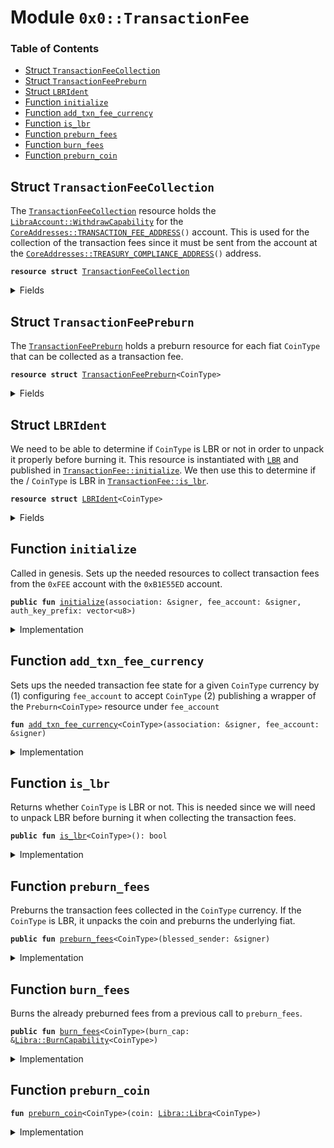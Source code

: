
<a name="0x0_TransactionFee"></a>

# Module `0x0::TransactionFee`

### Table of Contents

-  [Struct `TransactionFeeCollection`](#0x0_TransactionFee_TransactionFeeCollection)
-  [Struct `TransactionFeePreburn`](#0x0_TransactionFee_TransactionFeePreburn)
-  [Struct `LBRIdent`](#0x0_TransactionFee_LBRIdent)
-  [Function `initialize`](#0x0_TransactionFee_initialize)
-  [Function `add_txn_fee_currency`](#0x0_TransactionFee_add_txn_fee_currency)
-  [Function `is_lbr`](#0x0_TransactionFee_is_lbr)
-  [Function `preburn_fees`](#0x0_TransactionFee_preburn_fees)
-  [Function `burn_fees`](#0x0_TransactionFee_burn_fees)
-  [Function `preburn_coin`](#0x0_TransactionFee_preburn_coin)



<a name="0x0_TransactionFee_TransactionFeeCollection"></a>

## Struct `TransactionFeeCollection`

The
<code><a href="#0x0_TransactionFee_TransactionFeeCollection">TransactionFeeCollection</a></code> resource holds the
<code><a href="LibraAccount.md#0x0_LibraAccount_WithdrawCapability">LibraAccount::WithdrawCapability</a></code> for the
<code><a href="CoreAddresses.md#0x0_CoreAddresses_TRANSACTION_FEE_ADDRESS">CoreAddresses::TRANSACTION_FEE_ADDRESS</a>()</code> account.
This is used for the collection of the transaction fees since it
must be sent from the account at the
<code><a href="CoreAddresses.md#0x0_CoreAddresses_TREASURY_COMPLIANCE_ADDRESS">CoreAddresses::TREASURY_COMPLIANCE_ADDRESS</a>()</code> address.


<pre><code><b>resource</b> <b>struct</b> <a href="#0x0_TransactionFee_TransactionFeeCollection">TransactionFeeCollection</a>
</code></pre>



<details>
<summary>Fields</summary>


<dl>
<dt>

<code>cap: <a href="LibraAccount.md#0x0_LibraAccount_WithdrawCapability">LibraAccount::WithdrawCapability</a></code>
</dt>
<dd>

</dd>
</dl>


</details>

<a name="0x0_TransactionFee_TransactionFeePreburn"></a>

## Struct `TransactionFeePreburn`

The
<code><a href="#0x0_TransactionFee_TransactionFeePreburn">TransactionFeePreburn</a></code> holds a preburn resource for each
fiat
<code>CoinType</code> that can be collected as a transaction fee.


<pre><code><b>resource</b> <b>struct</b> <a href="#0x0_TransactionFee_TransactionFeePreburn">TransactionFeePreburn</a>&lt;CoinType&gt;
</code></pre>



<details>
<summary>Fields</summary>


<dl>
<dt>

<code>preburn: <a href="Libra.md#0x0_Libra_Preburn">Libra::Preburn</a>&lt;CoinType&gt;</code>
</dt>
<dd>

</dd>
</dl>


</details>

<a name="0x0_TransactionFee_LBRIdent"></a>

## Struct `LBRIdent`

We need to be able to determine if
<code>CoinType</code> is LBR or not in
order to unpack it properly before burning it. This resource is
instantiated with
<code><a href="LBR.md#0x0_LBR">LBR</a></code> and published in
<code><a href="#0x0_TransactionFee_initialize">TransactionFee::initialize</a></code>.
We then use this to determine if the /
<code>CoinType</code> is LBR in
<code><a href="#0x0_TransactionFee_is_lbr">TransactionFee::is_lbr</a></code>.


<pre><code><b>resource</b> <b>struct</b> <a href="#0x0_TransactionFee_LBRIdent">LBRIdent</a>&lt;CoinType&gt;
</code></pre>



<details>
<summary>Fields</summary>


<dl>
<dt>

<code>dummy_field: bool</code>
</dt>
<dd>

</dd>
</dl>


</details>

<a name="0x0_TransactionFee_initialize"></a>

## Function `initialize`

Called in genesis. Sets up the needed resources to collect
transaction fees from the
<code>0xFEE</code> account with the
<code>0xB1E55ED</code> account.


<pre><code><b>public</b> <b>fun</b> <a href="#0x0_TransactionFee_initialize">initialize</a>(association: &signer, fee_account: &signer, auth_key_prefix: vector&lt;u8&gt;)
</code></pre>



<details>
<summary>Implementation</summary>


<pre><code><b>public</b> <b>fun</b> <a href="#0x0_TransactionFee_initialize">initialize</a>(association: &signer, fee_account: &signer, auth_key_prefix: vector&lt;u8&gt;) {
    <b>assert</b>(
        <a href="Signer.md#0x0_Signer_address_of">Signer::address_of</a>(association) == <a href="CoreAddresses.md#0x0_CoreAddresses_ASSOCIATION_ROOT_ADDRESS">CoreAddresses::ASSOCIATION_ROOT_ADDRESS</a>(),
        0
    );
    <b>assert</b>(
        <a href="Signer.md#0x0_Signer_address_of">Signer::address_of</a>(fee_account) == <a href="CoreAddresses.md#0x0_CoreAddresses_TRANSACTION_FEE_ADDRESS">CoreAddresses::TRANSACTION_FEE_ADDRESS</a>(),
        0
    );

    <a href="LibraAccount.md#0x0_LibraAccount_create_testnet_account">LibraAccount::create_testnet_account</a>&lt;<a href="LBR.md#0x0_LBR">LBR</a>&gt;(
        association, <a href="Signer.md#0x0_Signer_address_of">Signer::address_of</a>(fee_account), auth_key_prefix
    );
    // accept fees in all the currencies. No need <b>to</b> do this for <a href="LBR.md#0x0_LBR">LBR</a>
    <a href="#0x0_TransactionFee_add_txn_fee_currency">add_txn_fee_currency</a>&lt;<a href="Coin1.md#0x0_Coin1">Coin1</a>&gt;(association, fee_account);
    <a href="#0x0_TransactionFee_add_txn_fee_currency">add_txn_fee_currency</a>&lt;<a href="Coin2.md#0x0_Coin2">Coin2</a>&gt;(association, fee_account);

    <b>let</b> cap = <a href="LibraAccount.md#0x0_LibraAccount_extract_withdraw_capability">LibraAccount::extract_withdraw_capability</a>(fee_account);
    move_to(fee_account, <a href="#0x0_TransactionFee_TransactionFeeCollection">TransactionFeeCollection</a> { cap });
    move_to(fee_account, <a href="#0x0_TransactionFee_LBRIdent">LBRIdent</a>&lt;<a href="LBR.md#0x0_LBR">LBR</a>&gt;{});
}
</code></pre>



</details>

<a name="0x0_TransactionFee_add_txn_fee_currency"></a>

## Function `add_txn_fee_currency`

Sets ups the needed transaction fee state for a given
<code>CoinType</code> currency by
(1) configuring
<code>fee_account</code> to accept
<code>CoinType</code>
(2) publishing a wrapper of the
<code>Preburn&lt;CoinType&gt;</code> resource under
<code>fee_account</code>


<pre><code><b>fun</b> <a href="#0x0_TransactionFee_add_txn_fee_currency">add_txn_fee_currency</a>&lt;CoinType&gt;(association: &signer, fee_account: &signer)
</code></pre>



<details>
<summary>Implementation</summary>


<pre><code><b>fun</b> <a href="#0x0_TransactionFee_add_txn_fee_currency">add_txn_fee_currency</a>&lt;CoinType&gt;(association: &signer, fee_account: &signer) {
    <a href="LibraAccount.md#0x0_LibraAccount_add_currency">LibraAccount::add_currency</a>&lt;CoinType&gt;(fee_account);
    move_to(fee_account, <a href="#0x0_TransactionFee_TransactionFeePreburn">TransactionFeePreburn</a>&lt;CoinType&gt; {
        preburn: <a href="Libra.md#0x0_Libra_create_preburn">Libra::create_preburn</a>(association)
    })
}
</code></pre>



</details>

<a name="0x0_TransactionFee_is_lbr"></a>

## Function `is_lbr`

Returns whether
<code>CoinType</code> is LBR or not. This is needed since we
will need to unpack LBR before burning it when collecting the
transaction fees.


<pre><code><b>public</b> <b>fun</b> <a href="#0x0_TransactionFee_is_lbr">is_lbr</a>&lt;CoinType&gt;(): bool
</code></pre>



<details>
<summary>Implementation</summary>


<pre><code><b>public</b> <b>fun</b> <a href="#0x0_TransactionFee_is_lbr">is_lbr</a>&lt;CoinType&gt;(): bool {
    exists&lt;<a href="#0x0_TransactionFee_LBRIdent">LBRIdent</a>&lt;CoinType&gt;&gt;(<a href="CoreAddresses.md#0x0_CoreAddresses_TRANSACTION_FEE_ADDRESS">CoreAddresses::TRANSACTION_FEE_ADDRESS</a>())
}
</code></pre>



</details>

<a name="0x0_TransactionFee_preburn_fees"></a>

## Function `preburn_fees`

Preburns the transaction fees collected in the
<code>CoinType</code> currency.
If the
<code>CoinType</code> is LBR, it unpacks the coin and preburns the
underlying fiat.


<pre><code><b>public</b> <b>fun</b> <a href="#0x0_TransactionFee_preburn_fees">preburn_fees</a>&lt;CoinType&gt;(blessed_sender: &signer)
</code></pre>



<details>
<summary>Implementation</summary>


<pre><code><b>public</b> <b>fun</b> <a href="#0x0_TransactionFee_preburn_fees">preburn_fees</a>&lt;CoinType&gt;(blessed_sender: &signer)
<b>acquires</b> <a href="#0x0_TransactionFee_TransactionFeeCollection">TransactionFeeCollection</a>, <a href="#0x0_TransactionFee_TransactionFeePreburn">TransactionFeePreburn</a> {
    <b>assert</b>(
        <a href="Signer.md#0x0_Signer_address_of">Signer::address_of</a>(blessed_sender) == <a href="CoreAddresses.md#0x0_CoreAddresses_TREASURY_COMPLIANCE_ADDRESS">CoreAddresses::TREASURY_COMPLIANCE_ADDRESS</a>(),
        0
    );
    <b>if</b> (<a href="#0x0_TransactionFee_is_lbr">is_lbr</a>&lt;CoinType&gt;()) {
        <b>let</b> amount = <a href="LibraAccount.md#0x0_LibraAccount_balance">LibraAccount::balance</a>&lt;<a href="LBR.md#0x0_LBR">LBR</a>&gt;(<a href="CoreAddresses.md#0x0_CoreAddresses_TRANSACTION_FEE_ADDRESS">CoreAddresses::TRANSACTION_FEE_ADDRESS</a>());
        <b>let</b> coins = <a href="LibraAccount.md#0x0_LibraAccount_withdraw_from">LibraAccount::withdraw_from</a>&lt;<a href="LBR.md#0x0_LBR">LBR</a>&gt;(
            &borrow_global&lt;<a href="#0x0_TransactionFee_TransactionFeeCollection">TransactionFeeCollection</a>&gt;(0xFEE).cap,
            amount
        );
        <b>let</b> (coin1, coin2) = <a href="LBR.md#0x0_LBR_unpack">LBR::unpack</a>(blessed_sender, coins);
        <a href="#0x0_TransactionFee_preburn_coin">preburn_coin</a>&lt;<a href="Coin1.md#0x0_Coin1">Coin1</a>&gt;(coin1);
        <a href="#0x0_TransactionFee_preburn_coin">preburn_coin</a>&lt;<a href="Coin2.md#0x0_Coin2">Coin2</a>&gt;(coin2)
    } <b>else</b> {
        <b>let</b> amount = <a href="LibraAccount.md#0x0_LibraAccount_balance">LibraAccount::balance</a>&lt;CoinType&gt;(<a href="CoreAddresses.md#0x0_CoreAddresses_TRANSACTION_FEE_ADDRESS">CoreAddresses::TRANSACTION_FEE_ADDRESS</a>());
        <b>let</b> coins = <a href="LibraAccount.md#0x0_LibraAccount_withdraw_from">LibraAccount::withdraw_from</a>&lt;CoinType&gt;(
            &borrow_global&lt;<a href="#0x0_TransactionFee_TransactionFeeCollection">TransactionFeeCollection</a>&gt;(0xFEE).cap,
            amount
        );
        <a href="#0x0_TransactionFee_preburn_coin">preburn_coin</a>(coins)
    }
}
</code></pre>



</details>

<a name="0x0_TransactionFee_burn_fees"></a>

## Function `burn_fees`

Burns the already preburned fees from a previous call to
<code>preburn_fees</code>.


<pre><code><b>public</b> <b>fun</b> <a href="#0x0_TransactionFee_burn_fees">burn_fees</a>&lt;CoinType&gt;(burn_cap: &<a href="Libra.md#0x0_Libra_BurnCapability">Libra::BurnCapability</a>&lt;CoinType&gt;)
</code></pre>



<details>
<summary>Implementation</summary>


<pre><code><b>public</b> <b>fun</b> <a href="#0x0_TransactionFee_burn_fees">burn_fees</a>&lt;CoinType&gt;(burn_cap: &BurnCapability&lt;CoinType&gt;)
<b>acquires</b> <a href="#0x0_TransactionFee_TransactionFeePreburn">TransactionFeePreburn</a> {
    <b>let</b> preburn = &<b>mut</b> borrow_global_mut&lt;<a href="#0x0_TransactionFee_TransactionFeePreburn">TransactionFeePreburn</a>&lt;CoinType&gt;&gt;(
        <a href="CoreAddresses.md#0x0_CoreAddresses_TRANSACTION_FEE_ADDRESS">CoreAddresses::TRANSACTION_FEE_ADDRESS</a>()
    ).preburn;
    <a href="Libra.md#0x0_Libra_burn_with_resource_cap">Libra::burn_with_resource_cap</a>(
        preburn,
        <a href="CoreAddresses.md#0x0_CoreAddresses_TRANSACTION_FEE_ADDRESS">CoreAddresses::TRANSACTION_FEE_ADDRESS</a>(),
        burn_cap
    )
}
</code></pre>



</details>

<a name="0x0_TransactionFee_preburn_coin"></a>

## Function `preburn_coin`



<pre><code><b>fun</b> <a href="#0x0_TransactionFee_preburn_coin">preburn_coin</a>&lt;CoinType&gt;(coin: <a href="Libra.md#0x0_Libra_Libra">Libra::Libra</a>&lt;CoinType&gt;)
</code></pre>



<details>
<summary>Implementation</summary>


<pre><code><b>fun</b> <a href="#0x0_TransactionFee_preburn_coin">preburn_coin</a>&lt;CoinType&gt;(coin: <a href="Libra.md#0x0_Libra">Libra</a>&lt;CoinType&gt;)
<b>acquires</b> <a href="#0x0_TransactionFee_TransactionFeePreburn">TransactionFeePreburn</a> {
    <b>let</b> preburn = &<b>mut</b> borrow_global_mut&lt;<a href="#0x0_TransactionFee_TransactionFeePreburn">TransactionFeePreburn</a>&lt;CoinType&gt;&gt;(
        <a href="CoreAddresses.md#0x0_CoreAddresses_TRANSACTION_FEE_ADDRESS">CoreAddresses::TRANSACTION_FEE_ADDRESS</a>()
    ).preburn;
    <a href="Libra.md#0x0_Libra_preburn_with_resource">Libra::preburn_with_resource</a>(
        coin,
        preburn,
        <a href="CoreAddresses.md#0x0_CoreAddresses_TRANSACTION_FEE_ADDRESS">CoreAddresses::TRANSACTION_FEE_ADDRESS</a>()
    );
}
</code></pre>



</details>
